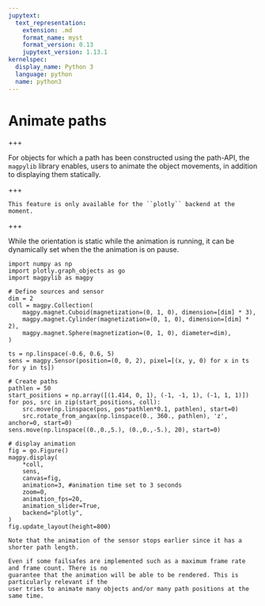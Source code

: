 ```yaml
---
jupytext:
  text_representation:
    extension: .md
    format_name: myst
    format_version: 0.13
    jupytext_version: 1.13.1
kernelspec:
  display_name: Python 3
  language: python
  name: python3
---
```


# Animate paths

+++

For objects for which a path has been constructed using the path-API, the ``magpylib`` library
enables, users to animate the object movements, in addition to displaying them statically.

+++

```{note}
This feature is only available for the ``plotly`` backend at the moment.
```

+++

While the orientation is static while the animation is running, it can be dynamically set when the
the animation is on pause.

```{code-cell} ipython3
import numpy as np
import plotly.graph_objects as go
import magpylib as magpy

# Define sources and sensor
dim = 2
coll = magpy.Collection(
    magpy.magnet.Cuboid(magnetization=(0, 1, 0), dimension=[dim] * 3),
    magpy.magnet.Cylinder(magnetization=(0, 1, 0), dimension=[dim] * 2),
    magpy.magnet.Sphere(magnetization=(0, 1, 0), diameter=dim),
)

ts = np.linspace(-0.6, 0.6, 5)
sens = magpy.Sensor(position=(0, 0, 2), pixel=[(x, y, 0) for x in ts for y in ts])

# Create paths
pathlen = 50
start_positions = np.array([(1.414, 0, 1), (-1, -1, 1), (-1, 1, 1)])
for pos, src in zip(start_positions, coll):
    src.move(np.linspace(pos, pos*pathlen*0.1, pathlen), start=0)
    src.rotate_from_angax(np.linspace(0., 360., pathlen), 'z', anchor=0, start=0)
sens.move(np.linspace((0.,0.,5.), (0.,0.,-5.), 20), start=0)

# display animation
fig = go.Figure()
magpy.display(
    *coll,
    sens,
    canvas=fig,
    animation=3, #animation time set to 3 seconds
    zoom=0,
    animation_fps=20,
    animation_slider=True,
    backend="plotly",
)
fig.update_layout(height=800)
```
```{note}
Note that the animation of the sensor stops earlier since it has a shorter path length.
```

```{warning}
Even if some failsafes are implemented such as a maximum frame rate and frame count. There is no
guarantee that the animation will be able to be rendered. This is particularly relevant if the
user tries to animate many objects and/or many path positions at the same time.
```
